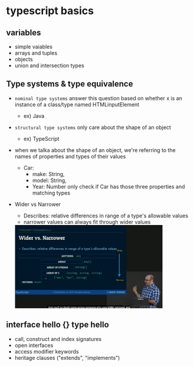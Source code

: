 # typescript basics

## variables
- simple vaiables
- arrays and tuples
- objects
- union and intersection types


## Type systems & type equivalence
- `nominal type systems` answer this question based on whether x is an instance of a class/type named HTMLinputElement 
  - ex) Java 
- `structural type systems` only care about the shape of an object
  - ex) TypeScript

- when we talka about the shape of an object, we're referring to the names of properties and types of their values
  - Car: 
    - make: String, 
    - model: String,
    - Year: Number
    only check if Car has those three properties and matching types

- Wider vs Narrower
  - Describes: relative differences in range of a type's allowable values
  - narrower values can always fit through wider values
  <img src="./widernarrower.png" width="400">

## interface hello {} type hello
- call, construct and index signatures
- open interfaces
- access modifier keywords
- heritage clauses ("extends", "implements")